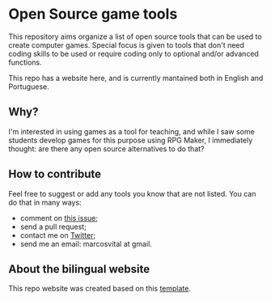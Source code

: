# Open Source game tools

This repository aims organize a list of open source tools that can be used to create computer games. Special focus is given to tools that don't need coding skills to be used or require coding only to optional and/or advanced functions.

This repo has a website here, and is currently mantained both in English and Portuguese.

## Why?

I'm interested in using games as a tool for teaching, and while I saw some students develop games for this purpose using RPG Maker, I immediately thought: are there any open source alternatives to do that?    

## How to contribute

Feel free to suggest or add any tools you know that are not listed. You can do that in many ways:
- comment on [this issue](https://github.com/marcosvital/open-game-tools/issues/1);
- send a pull request;
- contact me on [Twitter](https://twitter.com/marcosvcvital);
- send me an email: marcosvital at gmail.

## About the bilingual website

This repo website was created based on this [template](https://github.com/sylvaindurand/jekyll-multilingual).

